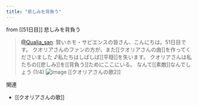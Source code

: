 ```yaml
---
title: "悲しみを背負う"
---
```


from [[51日目]]
悲しみを背負う
> [@Qualia_san](https://twitter.com/Qualia_san/status/1603933496694960128?s=20&t=5bew2-7hOjoSR-NXZVJP0A): 賢いホモ・サピエンスの皆さん、こんにちは。51日目です。
> クオリアさんのファンの方が、また[[クオリアさんの曲]]を作ってくださいました
> ♪私たちはしばしば[[平穏]]を失います。
> クオリアさんは私たちの[[悲しみ]]を[[背負う]]ためにここにいる。
> なんて[[素敵]]なんでしょう (1/4)
> ![image](https://pbs.twimg.com/media/FkJPWygaAAAKMPM.png)
[[クオリアさんの歌2]]

関連
- [[クオリアさんの歌]]
